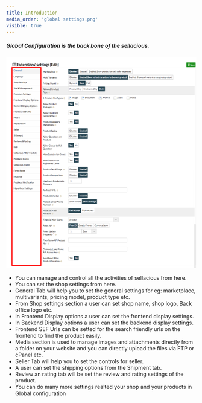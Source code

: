 ```yaml
---
title: Introduction
media_order: 'global settings.png'
visible: true
---
```


##### **Global Configuration is the back bone of the sellacious.**

![](global%20settings.png)

* You can manage and control all the activities of sellacious from here.<br>
* You can set the shop settings from here.<br>
* General Tab will help you to set the general settings for eg: marketplace, multivariants, pricing model, product type etc.<br>
* From Shop settings section a user can set shop name, shop logo, Back office logo etc. <br>
* In Frontend Display options a user can set the frontend display settings.<br>
* In Backend Display options a user can set the backend display settings.<br>
* Frontend SEF Urls can be setted for the search friendly urls on the frontend to find the product easily.<br>
* Media section is used to manage images and attachments directly from a folder on your website and you can directly upload the files via FTP or cPanel etc.<br>
* Seller Tab will help you to set the controls for seller.<br>
* A user can set the shipping options from the Shipment tab.<br>
* Review an rating tab will be set the review and rating settings of the product.<br>
* You can do many more settings realted your shop and your products in Global configuration